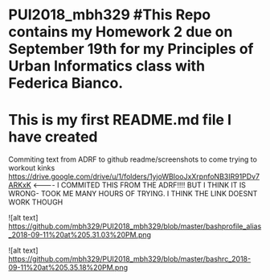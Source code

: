 # PUI2018_mbh329 #This Repo contains my Homework 2 due on September 19th for my Principles of Urban Informatics class with Federica Bianco.
# This is my first README.md file I have created 
Commiting text from ADRF to github readme/screenshots to come
trying to workout kinks
https://drive.google.com/drive/u/1/folders/1yjoWBIooJxXrpnfoNB3IR91PDv7ARKxK <---- I COMMITED THIS FROM THE ADRF!!!! BUT I THINK IT IS WRONG- TOOK ME MANY HOURS OF TRYING. I THINK THE LINK DOESNT WORK THOUGH


![alt text] https://github.com/mbh329/PUI2018_mbh329/blob/master/bashprofile_alias_2018-09-11%20at%205.31.03%20PM.png

![alt text] https://github.com/mbh329/PUI2018_mbh329/blob/master/bashrc_2018-09-11%20at%205.35.18%20PM.png
